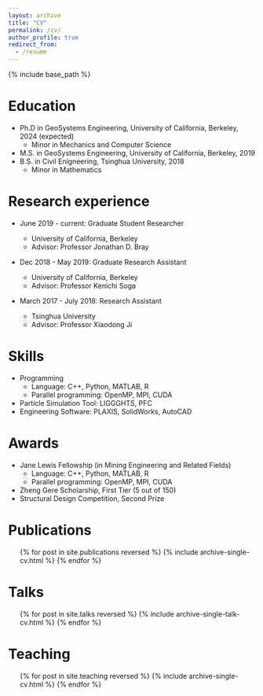 ```yaml
---
layout: archive
title: "CV"
permalink: /cv/
author_profile: true
redirect_from:
  - /resume
---
```


{% include base_path %}

Education
======
* Ph.D in GeoSystems Engineering, University of California, Berkeley, 2024 (expected)
  * Minor in Mechanics and Computer Science
* M.S. in GeoSystems Engineering, University of California, Berkeley, 2019
* B.S. in Civil Enigneering, Tsinghua University, 2018
  * Minor in Mathematics

Research experience
======
* June 2019 - current: Graduate Student Researcher
  * University of California, Berkeley
  * Advisor: Professor Jonathan D. Bray
 
* Dec 2018 - May 2019: Graduate Research Assistant
  * University of California, Berkeley
  * Advisor: Professor Kenichi Soga

* March 2017 - July 2018: Research Assistant
  * Tsinghua University
  * Advisor: Professor Xiaodong Ji

Skills
======
* Programming
  * Language: C++, Python, MATLAB, R
  * Parallel programming: OpenMP, MPI, CUDA
* Particle Simulation Tool: LIGGGHTS, PFC
* Engineering Software: PLAXIS, SolidWorks, AutoCAD

Awards
======
* Jane Lewis Fellowship (in Mining Engineering and Related Fields)
  * Language: C++, Python, MATLAB, R
  * Parallel programming: OpenMP, MPI, CUDA
* Zheng Gere Scholarship, First Tier (5 out of 150)
* Structural Design Competition, Second Prize

Publications
======
  <ul>{% for post in site.publications reversed %}
    {% include archive-single-cv.html %}
  {% endfor %}</ul>
  
Talks
======
  <ul>{% for post in site.talks reversed %}
    {% include archive-single-talk-cv.html  %}
  {% endfor %}</ul>
  
Teaching
======
  <ul>{% for post in site.teaching reversed %}
    {% include archive-single-cv.html %}
  {% endfor %}</ul>
  
